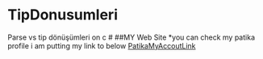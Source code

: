 # TipDonusumleri
Parse vs tip dönüşümleri on c # 
##MY Web Site 
*you can check my patika profile i am putting my link to below
[PatikaMyAccoutLink](https://app.patika.dev/courses/csharp-101/6-tip-donusumleri)